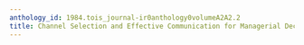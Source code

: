 ```yaml
---
anthology_id: 1984.tois_journal-ir0anthology0volumeA2A2.2
title: Channel Selection and Effective Communication for Managerial Decision Making
---
```

